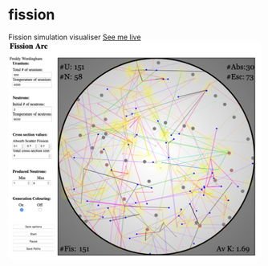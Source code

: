 # fission
Fission simulation visualiser
[See me live](https://freddywordingham.github.io/fission/ "Fission")
![image info](./res/screenshot.png)
